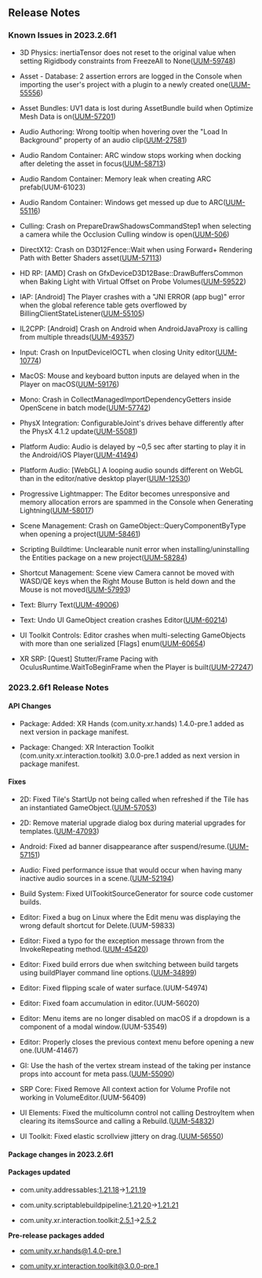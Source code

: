 ## Release Notes

### Known Issues in 2023.2.6f1

-   3D Physics: inertiaTensor does not reset to the original value when setting Rigidbody constraints from FreezeAll to None([UUM-59748](https://issuetracker.unity3d.com/issues/inertiatensor-does-not-reset-to-the-original-value-when-setting-rigidbody-constraints-from-freezeall-to-none))

-   Asset - Database: 2 assertion errors are logged in the Console when importing the user\'s project with a plugin to a newly created one([UUM-55556](https://issuetracker.unity3d.com/issues/2-assertion-errors-are-logged-in-the-console-when-importing-the-users-project-with-a-plugin-to-a-newly-created-one))

-   Asset Bundles: UV1 data is lost during AssetBundle build when Optimize Mesh Data is on([UUM-57201](https://issuetracker.unity3d.com/issues/uv1-data-is-lost-during-assetbundle-build-when-optimize-mesh-data-is-on))

-   Audio Authoring: Wrong tooltip when hovering over the \"Load In Background\" property of an audio clip([UUM-27581](https://issuetracker.unity3d.com/issues/wrong-tooltip-when-hovering-over-the-load-in-background-property-of-an-audio-clip))

-   Audio Random Container: ARC window stops working when docking after deleting the asset in focus([UUM-58713](https://issuetracker.unity3d.com/issues/arc-panel-stops-working-when-docking-after-deleting-the-asset-in-focus))

-   Audio Random Container: Memory leak when creating ARC prefab(UUM-61023)

-   Audio Random Container: Windows get messed up due to ARC([UUM-55116](https://issuetracker.unity3d.com/issues/windows-get-messed-up-due-to-arc))

-   Culling: Crash on PrepareDrawShadowsCommandStep1 when selecting a camera while the Occlusion Culling window is open([UUM-506](https://issuetracker.unity3d.com/issues/crash-on-preparedrawshadowscommandstep1-when-selecting-a-camera-while-the-occlusion-culling-window-is-open))

-   DirectX12: Crash on D3D12Fence::Wait when using Forward+ Rendering Path with Better Shaders asset([UUM-57113](https://issuetracker.unity3d.com/issues/crash-on-d3d12fence-wait-when-using-forward-plus-rendering-path-with-better-shaders-asset))

-   HD RP: \[AMD\] Crash on GfxDeviceD3D12Base::DrawBuffersCommon when Baking Light with Virtual Offset on Probe Volumes([UUM-59522](https://issuetracker.unity3d.com/issues/amd-crash-on-gfxdeviced3d12base-drawbufferscommon-when-baking-light-with-virtual-offset-on-probe-volumes))

-   IAP: \[Android\] The Player crashes with a \"JNI ERROR (app bug)\" error when the global reference table gets overflowed by BillingClientStateListener([UUM-55105](https://issuetracker.unity3d.com/issues/android-the-player-crashes-with-a-jni-error-app-bug-error-when-the-global-reference-table-gets-overflowed-by-billingclientstatelistener))

-   IL2CPP: \[Android\] Crash on Android when AndroidJavaProxy is calling from multiple threads([UUM-49357](https://issuetracker.unity3d.com/issues/android-crash-on-android-when-androidjavaproxy-is-calling-from-multiple-threads))

-   Input: Crash on InputDeviceIOCTL when closing Unity editor([UUM-10774](https://issuetracker.unity3d.com/issues/crash-on-inputdeviceioctl-when-closing-unity-editor))

-   MacOS: Mouse and keyboard button inputs are delayed when in the Player on macOS([UUM-59176](https://issuetracker.unity3d.com/issues/mouse-and-keyboard-button-inputs-are-delayed-when-in-the-player-on-macos))

-   Mono: Crash in CollectManagedImportDependencyGetters inside OpenScene in batch mode([UUM-57742](https://issuetracker.unity3d.com/issues/crash-in-collectmanagedimportdependencygetters-inside-openscene-in-batch-mode))

-   PhysX Integration: ConfigurableJoint\'s drives behave differently after the PhysX 4.1.2 update([UUM-55081](https://issuetracker.unity3d.com/issues/rigidbody-components-values-do-not-translate-to-the-physx-calculations-when-they-are-being-overridden-via-a-script))

-   Platform Audio: Audio is delayed by \~0,5 sec after starting to play it in the Android/iOS Player([UUM-41494](https://issuetracker.unity3d.com/issues/audio-is-delayed-by-05-sec-after-starting-to-play-it-in-the-android-slash-ios-player))

-   Platform Audio: \[WebGL\] A looping audio sounds different on WebGL than in the editor/native desktop player([UUM-12530](https://issuetracker.unity3d.com/issues/webgl-a-looping-audio-sounds-different-on-webgl-than-in-the-editor-slash-native-desktop-player))

-   Progressive Lightmapper: The Editor becomes unresponsive and memory allocation errors are spammed in the Console when Generating Lightning([UUM-58017](https://issuetracker.unity3d.com/issues/the-editor-becomes-unresponsive-and-memory-allocation-errors-are-spammed-in-the-console-when-generating-lightning))

-   Scene Management: Crash on GameObject::QueryComponentByType when opening a project([UUM-58461](https://issuetracker.unity3d.com/issues/crash-on-gameobject-querycomponentbytype-when-opening-a-project))

-   Scripting Buildtime: Unclearable nunit error when installing/uninstalling the Entities package on a new project([UUM-58284](https://issuetracker.unity3d.com/issues/unclearable-nunit-error-when-installing-slash-uninstalling-the-entities-package-on-a-new-project))

-   Shortcut Management: Scene view Camera cannot be moved with WASD/QE keys when the Right Mouse Button is held down and the Mouse is not moved([UUM-57993](https://issuetracker.unity3d.com/issues/scene-view-camera-cannot-be-moved-with-wasd-slash-qe-keys-when-the-right-mouse-button-is-held-down-and-the-mouse-is-not-moved))

-   Text: Blurry Text([UUM-49006](https://issuetracker.unity3d.com/issues/blurry-text))

-   Text: Undo UI GameObject creation crashes Editor([UUM-60214](https://issuetracker.unity3d.com/issues/undo-ui-gameobject-creation-crashes-editor))

-   UI Toolkit Controls: Editor crashes when multi-selecting GameObjects with more than one serialized \[Flags\] enum([UUM-60654](https://issuetracker.unity3d.com/issues/editor-crashes-when-multi-selecting-gameoobjects-with-more-than-one-serialized-flags-enum))

-   XR SRP: \[Quest\] Stutter/Frame Pacing with OculusRuntime.WaitToBeginFrame when the Player is built([UUM-27247](https://issuetracker.unity3d.com/issues/quest-stutter-slash-frame-pacing-with-oculusruntime-dot-waittobeginframe-when-the-player-is-built))

### 2023.2.6f1 Release Notes

#### API Changes

-   Package: Added: XR Hands (com.unity.xr.hands) 1.4.0-pre.1 added as next version in package manifest.

-   Package: Changed: XR Interaction Toolkit (com.unity.xr.interaction.toolkit) 3.0.0-pre.1 added as next version in package manifest.

#### Fixes

-   2D: Fixed Tile\'s StartUp not being called when refreshed if the Tile has an instantiated GameObject.([UUM-57053](https://issuetracker.unity3d.com/issues/tilemap-dot-refreshalltiles-does-not-call-startup-function-when-tiles-have-an-instanced-gameobject-attached))

-   2D: Remove material upgrade dialog box during material upgrades for templates.([UUM-47093](https://issuetracker.unity3d.com/issues/material-upgrade-pop-up-appears-on-opening-2d-urp-template))

-   Android: Fixed ad banner disappearance after suspend/resume.([UUM-57151](https://issuetracker.unity3d.com/issues/android-admobsdk-banner-ad-disappears-when-the-device-goes-to-the-home-screen-and-returns-to-the-application))

-   Audio: Fixed performance issue that would occur when having many inactive audio sources in a scene.([UUM-52194](https://issuetracker.unity3d.com/issues/performance-degrades-and-fps-decreases-when-adding-a-lot-of-inactive-audiosources-to-a-scene-with-audibility-computation-taking-11ms))

-   Build System: Fixed UITookitSourceGenerator for source code customer builds.

-   Editor: Fixed a bug on Linux where the Edit menu was displaying the wrong default shortcut for Delete.(UUM-59833)

-   Editor: Fixed a typo for the exception message thrown from the InvokeRepeating method.([UUM-45420](https://issuetracker.unity3d.com/issues/a-typo-in-an-error-message-when-the-repeat-rate-is-too-low-in-the-monobehaviour-dot-bindings-dot-cs-class))

-   Editor: Fixed build errors due when switching between build targets using buildPlayer command line options.([UUM-34899](https://issuetracker.unity3d.com/issues/the-project-does-not-build-with-linux-il2cpp-when-executing-cli-after-building-for-windows))

-   Editor: Fixed flipping scale of water surface.(UUM-54974)

-   Editor: Fixed foam accumulation in editor.(UUM-56020)

-   Editor: Menu items are no longer disabled on macOS if a dropdown is a component of a modal window.(UUM-53549)

-   Editor: Properly closes the previous context menu before opening a new one.(UUM-41467)

-   GI: Use the hash of the vertex stream instead of the taking per instance props into account for meta pass.([UUM-55090](https://issuetracker.unity3d.com/issues/lightmapping-memory-does-not-deallocate-when-baking-is-completed))

-   SRP Core: Fixed Remove All context action for Volume Profile not working in VolumeEditor.(UUM-56409)

-   UI Elements: Fixed the multicolumn control not calling DestroyItem when clearing its itemsSource and calling a Rebuild.([UUM-54832](https://issuetracker.unity3d.com/issues/uitk-multicolumnlistview-control-is-missing-callbacks-when-being-removed))

-   UI Toolkit: Fixed elastic scrollview jittery on drag.([UUM-56550](https://issuetracker.unity3d.com/issues/the-simulator-view-content-is-jittering-when-an-image-is-scrolled-out-of-bounds-in-the-simulator-view))

#### Package changes in 2023.2.6f1

#### Packages updated

-   com.unity.addressables:[1.21.18](https://docs.unity3d.com/Packages/com.unity.addressables@1.21//changelog/CHANGELOG.html)&#x2192;[1.21.19](https://docs.unity3d.com/Packages/com.unity.addressables@1.21//changelog/CHANGELOG.html)

-   com.unity.scriptablebuildpipeline:[1.21.20](https://docs.unity3d.com/Packages/com.unity.scriptablebuildpipeline@1.21//changelog/CHANGELOG.html)&#x2192;[1.21.21](https://docs.unity3d.com/Packages/com.unity.scriptablebuildpipeline@1.21//changelog/CHANGELOG.html)

-   com.unity.xr.interaction.toolkit:[2.5.1](https://docs.unity3d.com/Packages/com.unity.xr.interaction.toolkit@2.5//changelog/CHANGELOG.html)&#x2192;[2.5.2](https://docs.unity3d.com/Packages/com.unity.xr.interaction.toolkit@2.5//changelog/CHANGELOG.html)

**Pre-release packages added**

-   [com.unity.xr.hands@1.4.0-pre.1](https://docs.unity3d.com/Packages/com.unity.xr.hands@1.4//changelog/CHANGELOG.html)

-   [com.unity.xr.interaction.toolkit@3.0.0-pre.1](https://docs.unity3d.com/Packages/com.unity.xr.interaction.toolkit@3.0//changelog/CHANGELOG.html)
